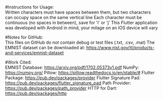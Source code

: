 #Instructions for Usage: <br />
Written characters must have spaces between them, but two characters can occupy space on the same vertical line
Each character must be continuous (no spaces in between), save for 'i' or 'j'
This Flutter application was developed with Android in mind, your milage on an IOS device will vary

#Notes for GitHub: <br />
This files on GitHub do not contain debug or test files (.txt, .csv, .mat)
The EMNIST dataset can be downloaded at: https://www.nist.gov/itl/products-and-services/emnist-dataset

#Work Cited: <br />
EMNIST Database: https://arxiv.org/pdf/1702.05373v1.pdf
NumPy: https://numpy.org/
Pillow: https://pillow.readthedocs.io/en/stable/#
Flutter Package: https://pub.dev/packages/provider
Flutter Signature Pad: https://pub.dev/packages/flutter_signature_pad
Path Provider: https://pub.dev/packages/path_provider
HTTP for Dart: https://pub.dev/packages/http